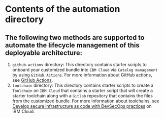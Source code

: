 # Contents of the automation directory

## The following two methods are supported to automate the lifecycle management of this deployable architecture:

1. `github-actions` directory: This directory contains starter scripts to onboard your customized bundle into `IBM Cloud` via `Catalog management` by using `GitHub Actions`. For more information about GitHub actions, see [GitHub Actions](https://github.com/features/actions).
2. `toolchain` directory: This directory contains starter scripts to create a `Toolchain` on `IBM Cloud` that contains a starter script that will create a starter toolchain along with a `Gitlab` repository that contains the files from the customized bundle. For more information about toolchains, see [Develop secure infrastructure as code with DevSecOps practices](https://cloud.ibm.com/devops/setup/deploy?repository=https%3A%2F%2Fus-east.git.cloud.ibm.com%2Fopen-toolchain%2Fiac-compliance-ci-toolchain&env_id=ibm:yp:us-east) on IBM Cloud.